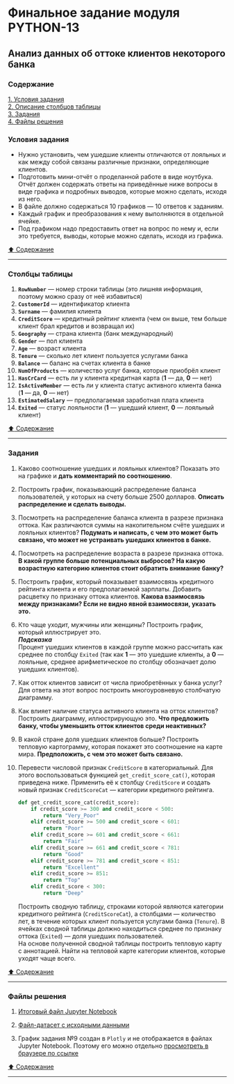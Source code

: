 # Финальное задание модуля PYTHON-13 #

## Анализ данных об оттоке клиентов некоторого банка ##

### Содержание ###

[1. Условия задания](#условия-задания)    
[2. Описание столбцов таблицы](#столбцы-таблицы)    
[3. Задания](#задания)    
[4. Файлы решения](#файлы-решения)    

### Условия задания ###

- Нужно установить, чем ушедшие клиенты отличаются от лояльных и как между собой связаны различные признаки, определяющие клиентов.
- Подготовить мини-отчёт о проделанной работе в виде ноутбука. Отчёт должен содержать ответы на приведённые ниже вопросы в виде графика и подробных выводов, которые можно сделать, исходя из него.
- В файле должно содержаться 10 графиков&nbsp;&mdash; 10 ответов к заданиям.
- Каждый график и преобразования к нему выполняются в отдельной ячейке.
- Под графиком надо предоставить ответ на вопрос по нему и, если это требуется, выводы, которые можно сделать, исходя из графика.

[:arrow_up: Содержание](#содержание)

----

### Столбцы таблицы ###

1. **`RowNumber`**&nbsp;&mdash; номер строки таблицы (это лишняя информация, поэтому можно сразу от неё избавиться)
2. **`CustomerId`**&nbsp;&mdash; идентификатор клиента
3. **`Surname`**&nbsp;&mdash; фамилия клиента
4. **`CreditScore`**&nbsp;&mdash; кредитный рейтинг клиента (чем он выше, тем больше клиент брал кредитов и возвращал их)
5. **`Geography`**&nbsp;&mdash; страна клиента (банк международный)
6. **`Gender`**&nbsp;&mdash; пол клиента
7. **`Age`**&nbsp;&mdash; возраст клиента
8. **`Tenure`**&nbsp;&mdash; сколько лет клиент пользуется услугами банка
9. **`Balance`**&nbsp;&mdash; баланс на счетах клиента в банке
10. **`NumOfProducts`**&nbsp;&mdash; количество услуг банка, которые приобрёл клиент
11. **`HasCrCard`**&nbsp;&mdash; есть ли у клиента кредитная карта (**1**&nbsp;&mdash; да, **0**&nbsp;&mdash; нет)
12. **`IsActiveMember`**&nbsp;&mdash; есть ли у клиента статус активного клиента банка (**1**&nbsp;&mdash; да, **0**&nbsp;&mdash; нет)
13. **`EstimatedSalary`**&nbsp;&mdash; предполагаемая заработная плата клиента
14. **`Exited`**&nbsp;&mdash; статус лояльности (**1**&nbsp;&mdash; ушедший клиент, **0**&nbsp;&mdash; лояльный клиент)

[:arrow_up: Содержание](#содержание)

----

### Задания ###

1. Каково соотношение ушедших и лояльных клиентов? Показать это на графике и **дать комментарий по соотношению**.
2. Построить график, показывающий распределение баланса пользователей, у которых на счету больше 2500 долларов. **Описать распределение и сделать выводы.**
3. Посмотреть на распределение баланса клиента в разрезе признака оттока. Как различаются суммы на накопительном счёте ушедших и лояльных клиентов? **Подумать и написать, с чем это может быть связано, что может не устраивать ушедших клиентов в банке.**
4. Посмотреть на распределение возраста в разрезе признака оттока. **В какой группе больше потенциальных выбросов? На какую возрастную категорию клиентов стоит обратить внимание банку?**
5. Построить график, который показывает взаимосвязь кредитного рейтинга клиента и его предполагаемой зарплаты. Добавить расцветку по признаку оттока клиентов. **Какова взаимосвязь между признаками? Если не видно явной взаимосвязи, указать это.**
6. Кто чаще уходит, мужчины или женщины? Построить график, который иллюстрирует это.    
    ***Подсказка***    
    Процент ушедших клиентов в каждой группе можно рассчитать как среднее по столбцу `Exited` (так как **1**&nbsp;&mdash; это ушедшие клиенты, а **0**&nbsp;&mdash; лояльные, среднее арифметическое по столбцу обозначает долю ушедших клиентов).
7. Как отток клиентов зависит от числа приобретённых у банка услуг? Для ответа на этот вопрос построить многоуровневую столбчатую диаграмму.
8. Как влияет наличие статуса активного клиента на отток клиентов? Построить диаграмму, иллюстрирующую это. **Что предложить банку, чтобы уменьшить отток клиентов среди неактивных?**
9. В какой стране доля ушедших клиентов больше? Построить тепловую картограмму, которая покажет это соотношение на карте мира. **Предположить, с чем это может быть связано.**
10. Перевести числовой признак `CreditScore` в категориальный. Для этого воспользоваться функцией `get_credit_score_cat()`, которая приведена ниже. Применить её к столбцу `CreditScore` и создать новый признак `CreditScoreCat`&nbsp;&mdash; категории кредитного рейтинга.

    ```python
    def get_credit_score_cat(credit_score):
        if credit_score >= 300 and credit_score < 500:
            return "Very_Poor"
        elif credit_score >= 500 and credit_score < 601:
            return "Poor"
        elif credit_score >= 601 and credit_score < 661:
            return "Fair"
        elif credit_score >= 661 and credit_score < 781:
            return "Good"
        elif credit_score >= 781 and credit_score < 851:
            return "Excellent"
        elif credit_score >= 851:
            return "Top"
        elif credit_score < 300:
            return "Deep"
    ```

    Построить сводную таблицу, строками которой являются категории кредитного рейтинга (`CreditScoreCat`), а столбцами&nbsp;&mdash; количество лет, в течение которых клиент пользуется услугами банка (`Tenure`). В ячейках сводной таблицы должно находиться среднее по признаку оттока (`Exited`)&nbsp;&mdash; доля ушедших пользователей.    
    На основе полученной сводной таблицы построить тепловую карту с аннотацией. Найти на тепловой карте категории клиентов, которые уходят чаще всего.

[:arrow_up: Содержание](#содержание)

----

### Файлы решения ###

1. [Итоговый файл Jupyter Notebook](P13_Task.ipynb)

2. [Файл-датасет с исходными данными](churn.csv)

3. График задания №9 создан в `Plotly` и не отображается в файлах Jupyter
Notebook. Поэтому его можно отдельно
[просмотреть в браузере по ссылке](https://ssszone.ru/DataScience/p13/plot99.html)

[:arrow_up: Содержание](#содержание)

----
